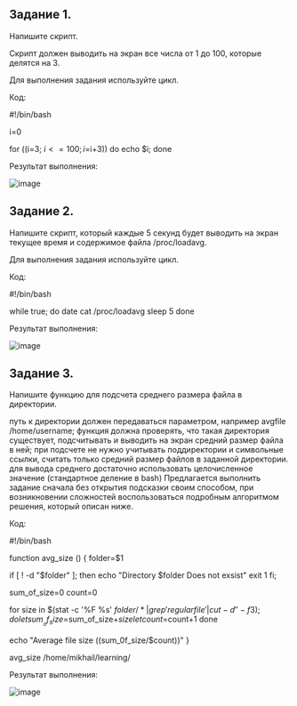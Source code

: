 ## Задание 1.
Напишите скрипт.

Скрипт должен выводить на экран все числа от 1 до 100, которые делятся на 3.

Для выполнения задания используйте цикл.

Код:

#!/bin/bash

i=0

for ((i=3; $i<=100; i=$i+3))
do
echo $i;
done

Результат выполнения:

![image](https://user-images.githubusercontent.com/121052923/212736346-32d5c4a0-f938-4303-8124-77c2a1e2b9fb.png)



## Задание 2.
Напишите скрипт, который каждые 5 секунд будет выводить на экран текущее время и содержимое файла /proc/loadavg.

Для выполнения задания используйте цикл.

Код:

#!/bin/bash

while true; do
date 
cat /proc/loadavg
sleep 5
done

Результат выполнения:

![image](https://user-images.githubusercontent.com/121052923/212732373-ddc1b1c5-86f7-4321-9b54-55b5fabff6bc.png)


## Задание 3.
Напишите функцию для подсчета среднего размера файла в директории.

путь к директории должен передаваться параметром, например avgfile /home/username;
функция должна проверять, что такая директория существует, подсчитывать и выводить на экран средний размер файла в ней;
при подсчете не нужно учитывать поддиректории и символьные ссылки, считать только средний размер файлов в заданной директории.
для вывода среднего достаточно использовать целочисленное значение (стандартное деление в bash)
Предлагается выполнить задание сначала без открытия подсказки своим способом, при возникновении сложностей воспользоваться подробным алгоритмом решения, который описан ниже.

Код:

#!/bin/bash

function avg_size () {
folder=$1

if [ ! -d "$folder" ]; then
echo "Directory $folder Does not exsist"
exit 1
fi;

sum_of_size=0
count=0

for size in $(stat -c '%F %s' $folder/* | grep 'regular file'| cut -d ' ' -f 3 ); do
    let sum__of_size=$sum_of_size+$size
    let count=$count+1
  done


  echo "Average file size $(($sum_0f_size/$count))"
}

avg_size /home/mikhail/learning/

Результат выполнения:

![image](https://user-images.githubusercontent.com/121052923/212882047-4dc083c9-a827-45bc-b8db-1072e721b52b.png)

